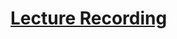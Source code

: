 # [Lecture Recording](https://cnm-edu.zoom.us/rec/share/DJ5QMctDgcfZha55fzroFy0FuSNdSCSLyfiH7QwDBGFcKPYqKQTlFjJMthQXrf08.8dM5pE3G_UYUWUcf?startTime=1635945655000)
